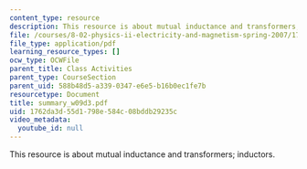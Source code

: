 ```yaml
---
content_type: resource
description: This resource is about mutual inductance and transformers; inductors.
file: /courses/8-02-physics-ii-electricity-and-magnetism-spring-2007/1762da3d55d1798e584c08bddb29235c_summary_w09d3.pdf
file_type: application/pdf
learning_resource_types: []
ocw_type: OCWFile
parent_title: Class Activities
parent_type: CourseSection
parent_uid: 588b48d5-a339-0347-e6e5-b16b0ec1fe7b
resourcetype: Document
title: summary_w09d3.pdf
uid: 1762da3d-55d1-798e-584c-08bddb29235c
video_metadata:
  youtube_id: null
---
```

This resource is about mutual inductance and transformers; inductors.

